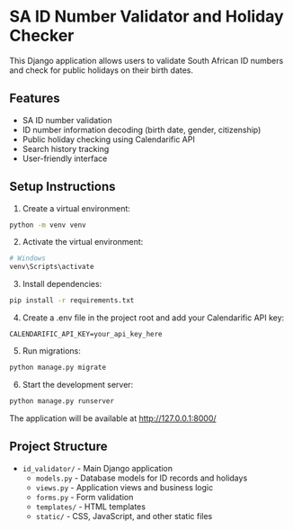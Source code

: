 # SA ID Number Validator and Holiday Checker

This Django application allows users to validate South African ID numbers and check for public holidays on their birth dates.

## Features
- SA ID number validation
- ID number information decoding (birth date, gender, citizenship)
- Public holiday checking using Calendarific API
- Search history tracking
- User-friendly interface

## Setup Instructions

1. Create a virtual environment:
```bash
python -m venv venv
```

2. Activate the virtual environment:
```bash
# Windows
venv\Scripts\activate
```

3. Install dependencies:
```bash
pip install -r requirements.txt
```

4. Create a .env file in the project root and add your Calendarific API key:
```
CALENDARIFIC_API_KEY=your_api_key_here
```

5. Run migrations:
```bash
python manage.py migrate
```

6. Start the development server:
```bash
python manage.py runserver
```

The application will be available at http://127.0.0.1:8000/

## Project Structure
- `id_validator/` - Main Django application
  - `models.py` - Database models for ID records and holidays
  - `views.py` - Application views and business logic
  - `forms.py` - Form validation
  - `templates/` - HTML templates
  - `static/` - CSS, JavaScript, and other static files
